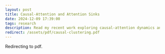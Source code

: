 ```yaml
---
layout: post
title: Causal-Attention and Attention Sinks
date: 2024-12-09 17:39:00
tags: research
description: Read my recent work exploring causal-attention dynamics and "attention sinks"
redirect: /assets/pdf/causal-clustering.pdf
---
```


Redirecting to pdf.